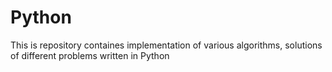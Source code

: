 # Python
This is repository containes implementation of various algorithms, solutions of different problems written in Python
